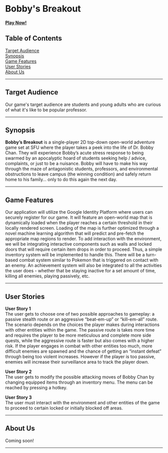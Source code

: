 # Bobby's Breakout

<a href="https://gentle-savannah-07254.herokuapp.com/"><b>Play Now!</b></a>

## Table of Contents
[Target Audience](#target-audience)\
[Synopsis](#synopsis)\
[Game Features](#features)\
[User Stories](#user-stories)\
[About Us](#about-us)

---

<a name="target-audience">

## Target Audience
Our game's target audience are students and young adults who are curious of what it's like to be popular professor.

---


<a name="synopsis">

## Synopsis

**Bobby’s Breakout**​ is a single-player 2D top-down open-world adventure game set at SFU where the player takes a peek into the life of Dr. Bobby Chan. They will experience Bobby’s acute stress response to being swarmed by an apocalyptic hoard of students seeking help / advice, complaints, or just to be a nuisance. Bobby will have to make his way through the maze of antagonistic students, professors, and environmental obstructions to leave campus (the winning condition) and safely return home to his family… only to do this again the next day. 

---

<a name="features">

## Game Features

Our application will utilize the Google Identity Platform where users can securely register for our game. It will feature an open-world map that is dynamically loaded when the player reaches a certain threshold in their locally rendered screen. Loading of the map is further optimized through a novel machine learning algorithm that will predict and pre-fetch the appropriate map regions to render. To add interaction with the environment, we will be integrating interactive components such as walls and locked doors that will require certain item drops in order to proceed. Thus, a simple inventory system will be implemented to handle this. There will be a turn-based combat system similar to Pokemon that is triggered on contact with an enemy. An achievement system will also be integrated to all the activities the user does - whether that be staying inactive for a set amount of time, killing all enemies, playing passively, etc.

---

<a name="user-stories">

## User Stories

**User Story 1**\
The user gets to choose one of two possible approaches to gameplay: a passive stealth route or an aggressive “beat-em-up” or “kill-em-all” route. The scenario depends on the choices the player makes during interactions with other entities within the game. The passive route is takes more time and requires the player to be more meticulous and complete more side quests, while the aggressive route is faster but also comes with a higher risk. If the player engages in combat with other entities too much, more difficult enemies are spawned and the chance of getting an “instant defeat” through being too violent increases. However if the player is too passive, enemies will increase their surveillance area to track the player down.


**User Story 2**\
The user gets to modify the possible attacking moves of Bobby Chan by changing equipped items through an inventory menu. The menu can be reached by pressing a hotkey.  

**User Story 3**\
The user must interact with the environment and other entities of the game to proceed to certain locked or initially blocked off areas. 


---


## About Us

Coming soon!

---
